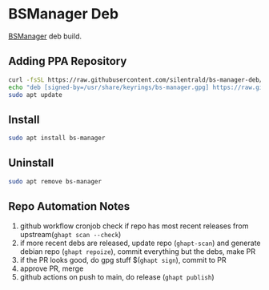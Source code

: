 # BSManager Deb

[BSManager](https://github.com/Zagrios/bs-manager) deb build.

## Adding PPA Repository

```bash
curl -fsSL https://raw.githubusercontent.com/silentrald/bs-manager-deb/refs/heads/main/KEY.gpg | sudo gpg --dearmor -o /usr/share/keyrings/bs-manager.gpg
echo "deb [signed-by=/usr/share/keyrings/bs-manager.gpg] https://raw.githubusercontent.com/silentrald/bs-manager-deb/refs/heads/main ./" | sudo tee /etc/apt/sources.list.d/bs-manager.list
sudo apt update
```

## Install

```bash
sudo apt install bs-manager
```

## Uninstall

```bash
sudo apt remove bs-manager
```


## Repo Automation Notes

1. github workflow cronjob check if repo has most recent releases from upstream(`ghapt scan --check`)
2. if more recent debs are released, update repo (`ghapt-scan`) and generate debian repo (`ghapt repoize`), commit everything but the debs, make PR
3. if the PR looks good, do gpg stuff $(`ghapt sign`), commit to PR
4. approve PR, merge
5. github actions on push to main, do release (`ghapt publish`)
